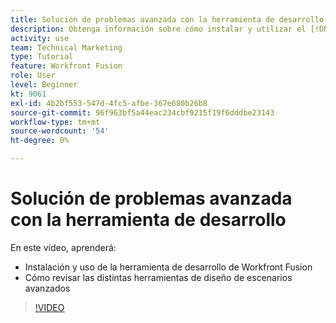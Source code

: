 ```yaml
---
title: Solución de problemas avanzada con la herramienta de desarrollo
description: Obtenga información sobre cómo instalar y utilizar el [!DNL Adobe Workfront Fusion Dev Tool]y revise las diferentes herramientas de diseño de escenarios avanzados que incluye.
activity: use
team: Technical Marketing
type: Tutorial
feature: Workfront Fusion
role: User
level: Beginner
kt: 9061
exl-id: 4b2bf553-547d-4fc5-afbe-367e680b26b8
source-git-commit: 96f963bf5a44eac234cbf9215f19f6dddbe23143
workflow-type: tm+mt
source-wordcount: '54'
ht-degree: 0%

---
```


# Solución de problemas avanzada con la herramienta de desarrollo

En este vídeo, aprenderá:

* Instalación y uso de la herramienta de desarrollo de Workfront Fusion
* Cómo revisar las distintas herramientas de diseño de escenarios avanzados

>[!VIDEO](https://video.tv.adobe.com/v/335302/?quality=12)
